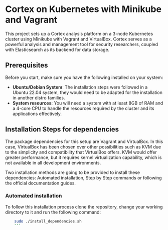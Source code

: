# Cortex on Kubernetes with Minikube and Vagrant

This project sets up a Cortex analysis platform on a 3-node Kubernetes cluster using Minikube with Vagrant and VirtualBox. Cortex serves as a powerful analysis and management tool for security researchers, coupled with Elasticsearch as its backend for data storage.

## Prerequisites

Before you start, make sure you have the following installed on your system:

- **Ubuntu/Debian System**: The installation steps were followed in a Ubuntu 22.04 system, they would need to be adapted for the installation in another distro families.
- **System resources**: You will need a system with at least 8GB of RAM and a 4-core CPU to handle the resources required by the cluster and its applications effectively.

## Installation Steps for dependencies

The package dependencies for this setup are Vagrant and VirtualBox. In this case, VirtualBox has been chosen over other possibilities such as KVM due to the simplicity and compatibility that VirtualBox offers. KVM would offer greater performance, but it requires kernel virtualization capability, which is not available in all development environments.

Two installation methods are going to be provided to install these dependencies: Automated installation, Step by Step commands or following the official documentation guides.

### Automated installation

To follow this installation process clone the repository, change your working directory to it and run the following command:

```bash
    sudo ./install_dependencies.sh
    ```

